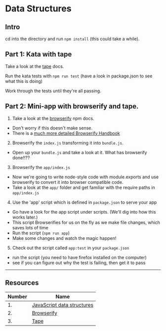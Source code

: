 # Data Structures

## Intro

cd into the directory and run `npm install` (this could take a while).

## Part 1: Kata with tape

Take a look at the [tape](https://www.npmjs.com/package/tape) docs.

Run the kata tests with `npm run test` (have a look in package.json to see what this is doing)

Work through the tests until they're all passing.

## Part 2: Mini-app with browserify and tape.

1. Take a look at the [browserify](https://www.npmjs.com/package/browserify) npm docs.
  - Don't worry if this doesn't make sense.
  - There is a [much more detailed Browserify Handbook](https://github.com/substack/browserify-handbook)

2. Browserify the `index.js` transforming it into `bundle.js`.
  - Open up your `bundle.js` and take a look at it. What has browserify done!!??

3. Browserify the `app/index.js`
  - Now we're going to write node-style code with module.exports and use browserify to convert it into browser compatible code.
  - Take a look at the `app/` folder and get familiar with the require paths in `app/index.js`

4. Use the 'app' script which is defined in `package.json` to serve your app
  - Go have a look for the app script under scripts. (We'll dig into how this works later.) 
  - This script Browserifies for us on the fly as we make file changes, which saves lots of time
  - Run the script (`npm run app`)
  - Make some changes and watch the magic happen!

5. Check out the script called `app:test` in your `package.json`
  - run the script (you need to have firefox installed on the computer)
  - see if you can figure out why the test is failing, then get it to pass

---

## Resources

Number | Name
-------|-------------------
1.     | [JavaScript data structures](https://developer.mozilla.org/en-US/docs/Web/JavaScript/Data_structures)
2.     | [Browserify](https://www.npmjs.com/package/browserify)
3.     | [Tape](https://www.npmjs.com/package/tape)
